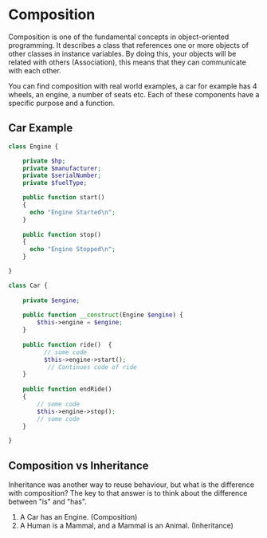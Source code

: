 # Composition

Composition is one of the fundamental concepts in object-oriented programming. 
It describes a class that references one or more objects of other classes in instance variables. 
By doing this, your objects will be related with others (Association), this means that they can communicate with each 
other.

You can find composition with real world examples, a car for example has  4 wheels, an engine, a number of seats etc. Each
of these components have a specific purpose and a function.

## Car Example

```php
class Engine {

    private $hp;
    private $manufacturer;
    private $serialNumber;
    private $fuelType;

    public function start()
    {
      echo "Engine Started\n";   
    }
    
    public function stop()
    {
      echo "Engine Stopped\n";       
    }

}

class Car {
    
    private $engine;
    
    public function __construct(Engine $engine) {
        $this->engine = $engine;
    }
    
    public function ride()  {
          // some code
          $this->engine->start();
           // Continues code of ride   
    }
    
    public function endRide() 
    {
        // some code
        $this->engine->stop();
        // some code
    }

}
```

## Composition vs Inheritance

Inheritance was another way to reuse behaviour, but what is the difference with composition?
The key to that answer is to think about the difference between "is" and "has".

1. A Car has an Engine. (Composition)
2. A Human is a Mammal, and a Mammal is an Animal. (Inheritance)
